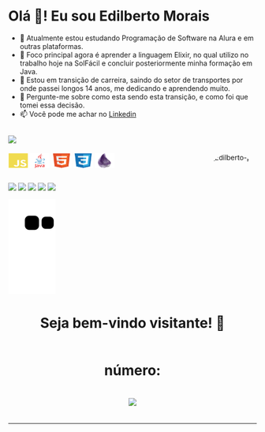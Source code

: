 ### <h1>Olá 👋! Eu sou Edilberto Morais</h1>

- 🔭  Atualmente estou estudando Programação de Software na Alura e em outras plataformas.
- 🌱  Foco principal agora é aprender a linguagem Elixir, no qual utilizo no trabalho hoje na SolFácil e concluir posteriormente minha formação em Java.
- 🚚 Estou em transição de carreira, saindo do setor de transportes por onde passei longos 14 anos, me dedicando e aprendendo muito.
- 💬 Pergunte-me sobre como esta sendo esta transição, e como foi que tomei essa decisão.
- 📫  Você pode me achar no <a href="https://www.linkedin.com/in/edilbertocmorais">Linkedin</a>
##

<!-- <div>
<a href="https://github.com/EdilbertoMorais">
<img height="180em" src="https://github-readme-stats.vercel.app/api?username=EdilbertoMorais&show_icons=true&theme=radical&include_all_commits=true&count_private=true"/>
<img height="180em" src="https://github-readme-stats.vercel.app/api/top-langs/?username=EdilbertoMorais&layout=compact&langs_count=7&theme=radical"/>
</div -->

<div>
<!-- <a href="https://github.com/EdilbertoMorais"> -->
<img height="180em" src="https://media.glassdoor.com/sqll/3133934/solf%C3%A1cil-energia-solar-e-servi%C3%A7os-financeiros-squareLogo-1661961864024.png"/>
<!-- <img height="180em" src="https://github-readme-stats.vercel.app/api/top-langs/?username=EdilbertoMorais&layout=compact&langs_count=7&theme=radical"/> -->
</div



##
<div style="display: inline_block"><br>
<img align="center" alt="Edilberto-Js" height="30" width="40" src="https://raw.githubusercontent.com/devicons/devicon/master/icons/javascript/javascript-plain.svg">
<img align="center" alt="Edilberto-JAVA" height="30" width="40" src="https://raw.githubusercontent.com/devicons/devicon/master/icons/java/java-original-wordmark.svg">
<img align="center" alt="Edilberto-HTML" height="30" width="40" src="https://raw.githubusercontent.com/devicons/devicon/master/icons/html5/html5-original.svg">
<img align="center" alt="Edilberto-CSS" height="30" width="40" src="https://raw.githubusercontent.com/devicons/devicon/master/icons/css3/css3-original.svg">
 <img align="center" alt="Edilberto-ELIXIR" height="30" width="40" src="https://github.com/devicons/devicon/blob/master/icons/elixir/elixir-original.svg">
 
<img align="right" alt="Edilberto-pic" height="150" style="border-radius:50px;" src="https://docmanagement.com.br/wp-content/uploads/2021/01/1-7.jpg">
</div>

##
<div> 
<a href="https://discord.gg/edilbertocmorais#5753" target="_blank"><img src="https://img.shields.io/badge/Discord-7289DA?style=for-the-badge&logo=discord&logoColor=white" target="_blank"></a> 
<a href="https://www.linkedin.com/in/edilbertocmorais/" target="_blank"><img src="https://img.shields.io/badge/-LinkedIn-%230077B5?style=for-the-badge&logo=linkedin&logoColor=white" target="_blank"></a> 
<a href = "mailto:edilbertocmorais@gmail.com"><img src="https://img.shields.io/badge/Gmail-D14836?style=for-the-badge&logo=gmail&logoColor=white" target="_blank"></a>
<a href = "https://t.me/Edilberto_Morais"><img src="https://img.shields.io/badge/Telegram-2CA5E0?style=for-the-badge&logo=telegram&logoColor=white" target="_blank"></a>
<a href = "https://exercism.org/profiles/EdilbertoMorais"><img src="https://upload.wikimedia.org/wikipedia/commons/c/c1/Exercism-logo.svg" target="_blank"></a>


 ![Snake animation](https://github.com/EdilbertoMorais/EdilbertoMorais/blob/output/github-contribution-grid-snake.svg)
</div>
 
 <h1 align="center"
    <p>
Seja bem-vindo visitante! 👋
<br>
<br>
<p align="center">número:</p>
<p align="center"><img align="center"src="https://profile-counter.glitch.me/MariPadilha/count.svg"/></p>
   </p><hr>

</h1>
